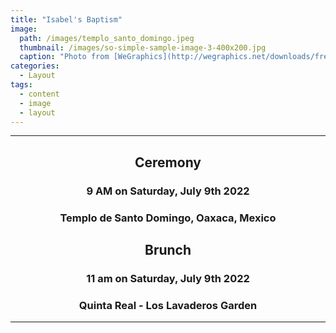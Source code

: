 ```yaml
---
title: "Isabel's Baptism"
image: 
  path: /images/templo_santo_domingo.jpeg
  thumbnail: /images/so-simple-sample-image-3-400x200.jpg
  caption: "Photo from [WeGraphics](http://wegraphics.net/downloads/free-ultimate-blurred-background-pack/)"
categories:
  - Layout
tags:
  - content
  - image
  - layout
---
```


<hr>
<div style="text-align:center;" > 
  <h2> Ceremony </h2>
 <h3> 9 AM on Saturday, July 9th 2022</h3>
 <h3>Templo de Santo Domingo, Oaxaca, Mexico </h3>
 <h2> Brunch </h2>
 <h3> 11 am on Saturday, July 9th 2022 </h3>
 <h3> Quinta Real - Los Lavaderos Garden</h3>
</div>
<hr>
<br>